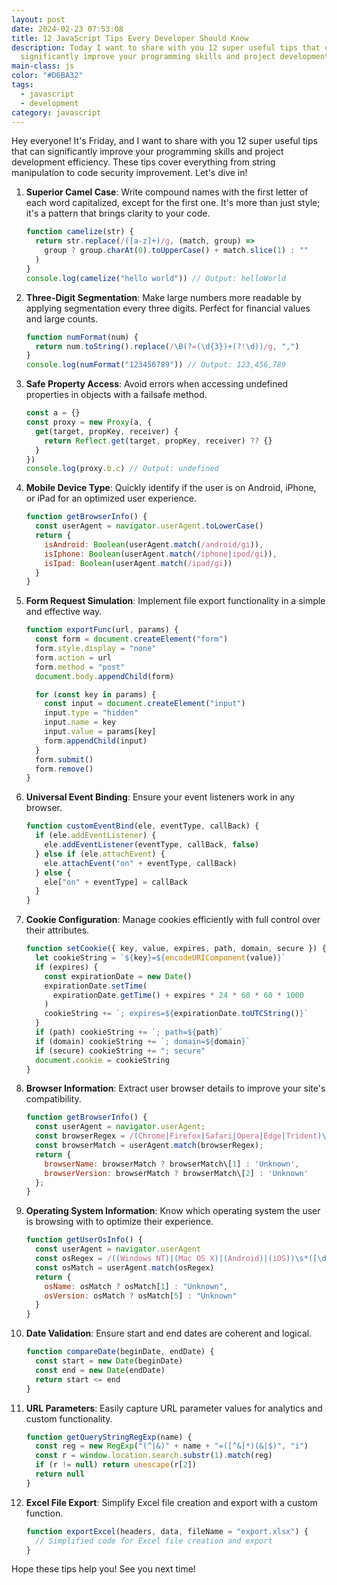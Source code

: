 ```yaml
---
layout: post
date: 2024-02-23 07:53:08
title: 12 JavaScript Tips Every Developer Should Know
description: Today I want to share with you 12 super useful tips that can
  significantly improve your programming skills and project development efficiency
main-class: js
color: "#D6BA32"
tags:
  - javascript
  - development
category: javascript
---
```


Hey everyone! It's Friday, and I want to share with you 12 super useful tips that can significantly improve your programming skills and project development efficiency. These tips cover everything from string manipulation to code security improvement. Let's dive in!

1. **Superior Camel Case**: Write compound names with the first letter of each word capitalized, except for the first one. It's more than just style; it's a pattern that brings clarity to your code.

   ```javascript
   function camelize(str) {
     return str.replace(/([a-z]+)/g, (match, group) =>
       group ? group.charAt(0).toUpperCase() + match.slice(1) : ""
     )
   }
   console.log(camelize("hello world")) // Output: helloWorld
   ```

2. **Three-Digit Segmentation**: Make large numbers more readable by applying segmentation every three digits. Perfect for financial values and large counts.

   ```javascript
   function numFormat(num) {
     return num.toString().replace(/\B(?=(\d{3})+(?!\d))/g, ",")
   }
   console.log(numFormat("123456789")) // Output: 123,456,789
   ```

3. **Safe Property Access**: Avoid errors when accessing undefined properties in objects with a failsafe method.

   ```javascript
   const a = {}
   const proxy = new Proxy(a, {
     get(target, propKey, receiver) {
       return Reflect.get(target, propKey, receiver) ?? {}
     }
   })
   console.log(proxy.b.c) // Output: undefined
   ```

4. **Mobile Device Type**: Quickly identify if the user is on Android, iPhone, or iPad for an optimized user experience.

   ```javascript
   function getBrowserInfo() {
     const userAgent = navigator.userAgent.toLowerCase()
     return {
       isAndroid: Boolean(userAgent.match(/android/gi)),
       isIphone: Boolean(userAgent.match(/iphone|ipod/gi)),
       isIpad: Boolean(userAgent.match(/ipad/gi))
     }
   }
   ```

5. **Form Request Simulation**: Implement file export functionality in a simple and effective way.

   ```javascript
   function exportFunc(url, params) {
     const form = document.createElement("form")
     form.style.display = "none"
     form.action = url
     form.method = "post"
     document.body.appendChild(form)

     for (const key in params) {
       const input = document.createElement("input")
       input.type = "hidden"
       input.name = key
       input.value = params[key]
       form.appendChild(input)
     }
     form.submit()
     form.remove()
   }
   ```

6. **Universal Event Binding**: Ensure your event listeners work in any browser.

   ```javascript
   function customEventBind(ele, eventType, callBack) {
     if (ele.addEventListener) {
       ele.addEventListener(eventType, callBack, false)
     } else if (ele.attachEvent) {
       ele.attachEvent("on" + eventType, callBack)
     } else {
       ele["on" + eventType] = callBack
     }
   }
   ```

7. **Cookie Configuration**: Manage cookies efficiently with full control over their attributes.

   ```javascript
   function setCookie({ key, value, expires, path, domain, secure }) {
     let cookieString = `${key}=${encodeURIComponent(value)}`
     if (expires) {
       const expirationDate = new Date()
       expirationDate.setTime(
         expirationDate.getTime() + expires * 24 * 60 * 60 * 1000
       )
       cookieString += `; expires=${expirationDate.toUTCString()}`
     }
     if (path) cookieString += `; path=${path}`
     if (domain) cookieString += `; domain=${domain}`
     if (secure) cookieString += "; secure"
     document.cookie = cookieString
   }
   ```

8. **Browser Information**: Extract user browser details to improve your site's compatibility.

   ```javascript
   function getBrowserInfo() {
     const userAgent = navigator.userAgent;
     const browserRegex = /(Chrome|Firefox|Safari|Opera|Edge|Trident)\[/ ]?(\d+)/;
     const browserMatch = userAgent.match(browserRegex);
     return {
       browserName: browserMatch ? browserMatch\[1] : 'Unknown',
       browserVersion: browserMatch ? browserMatch\[2] : 'Unknown'
     };
   }
   ```

9. **Operating System Information**: Know which operating system the user is browsing with to optimize their experience.

   ```javascript
   function getUserOsInfo() {
     const userAgent = navigator.userAgent
     const osRegex = /((Windows NT)|(Mac OS X)|(Android)|(iOS))\s*([\d._]+)/
     const osMatch = userAgent.match(osRegex)
     return {
       osName: osMatch ? osMatch[1] : "Unknown",
       osVersion: osMatch ? osMatch[5] : "Unknown"
     }
   }
   ```

10. **Date Validation**: Ensure start and end dates are coherent and logical.

    ```javascript
    function compareDate(beginDate, endDate) {
      const start = new Date(beginDate)
      const end = new Date(endDate)
      return start <= end
    }
    ```

11. **URL Parameters**: Easily capture URL parameter values for analytics and custom functionality.

    ```javascript
    function getQueryStringRegExp(name) {
      const reg = new RegExp("(^|&)" + name + "=([^&]*)(&|$)", "i")
      const r = window.location.search.substr(1).match(reg)
      if (r != null) return unescape(r[2])
      return null
    }
    ```

12. **Excel File Export**: Simplify Excel file creation and export with a custom function.

    ```javascript
    function exportExcel(headers, data, fileName = "export.xlsx") {
      // Simplified code for Excel file creation and export
    }
    ```

Hope these tips help you! See you next time!
